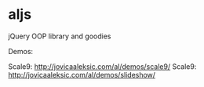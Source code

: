 aljs
====

jQuery OOP library and goodies


Demos:

Scale9: http://jovicaaleksic.com/al/demos/scale9/
Scale9: http://jovicaaleksic.com/al/demos/slideshow/